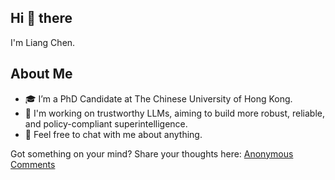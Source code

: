 ## Hi 👋 there

I'm Liang Chen.

## About Me
- 🎓 I’m a PhD Candidate at The Chinese University of Hong Kong.
- 💼 I'm working on trustworthy LLMs, aiming to build more robust, reliable, and policy-compliant superintelligence.
- 💬 Feel free to chat with me about anything.


Got something on your mind? Share your thoughts here: [Anonymous Comments](https://forms.gle/PhmJpc2nPEizeoKL7)

<!--
**ChanLiang/ChanLiang** is a ✨ _special_ ✨ repository because its `README.md` (this file) appears on your GitHub profile.

Here are some ideas to get you started:

- 🔭 I’m currently working on ...
- 🌱 I’m currently learning ...
- 👯 I’m looking to collaborate on ...
- 🤔 I’m looking for help with ...
- 💬 Ask me about ...
- 📫 How to reach me: ...
- 😄 Pronouns: ...
- ⚡ Fun fact: ...
-->
